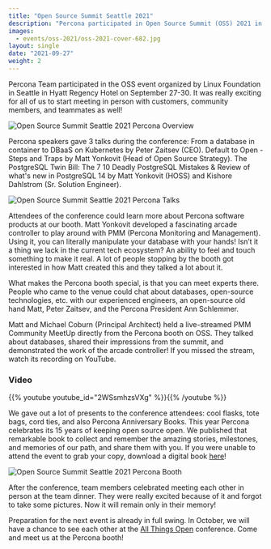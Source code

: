 ```yaml
---
title: "Open Source Summit Seattle 2021"
description: "Percona participated in Open Source Summit (OSS) 2021 in Seattle. Attendees could meet experts on MySQL, PostgreSQL, MariaDB, and MongoDB on the booth, and also visit talks on Kubernetes, databases and open-sourcing a project."
images:
  - events/oss-2021/oss-2021-cover-682.jpg
layout: single
date: "2021-09-27"
weight: 2
---
```


Percona Team participated in the OSS event organized by Linux Foundation in Seattle in Hyatt Regency Hotel on September 27-30. It was really exciting for all of us to start meeting in person with customers, community members, and teammates as well!

![Open Source Summit Seattle 2021 Percona Overview](events/oss-2021/oss-collage-overview.jpg)

Percona speakers gave 3 talks during the conference:
From a database in container to DBaaS on Kubernetes by Peter Zaitsev (CEO).
Default to Open - Steps and Traps by Matt Yonkovit (Head of Open Source Strategy).
The PostgreSQL Twin Bill:  The 7 10 Deadly PostgreSQL Mistakes & Review of what's new in PostgreSQL 14 by Matt Yonkovit (HOSS) and Kishore Dahlstrom (Sr. Solution Engineer).

![Open Source Summit Seattle 2021 Percona Talks](events/oss-2021/oss-collage-talks.jpg)

Attendees of the conference could learn more about Percona software products at our booth. Matt Yonkovit developed a fascinating arcade controller to play around with PMM (Percona Monitoring and Management). Using it, you can literally manipulate your database with your hands! Isn’t it a thing we lack in the current tech ecosystem? An ability to feel and touch something to make it real. A lot of people stopping by the booth got interested in how Matt created this and they talked a lot about it. 

What makes the Percona booth special, is that you can meet experts there. People who came to the venue could chat about databases, open-source technologies, etc. with our experienced engineers, an open-source old hand Matt, Peter Zaitsev, and the Percona President Ann Schlemmer. 

Matt and Michael Coburn (Principal Architect) held a live-streamed PMM Community MeetUp directly from the Percona booth on OSS. They talked about databases, shared their impressions from the summit, and demonstrated the work of the arcade controller! If you missed the stream, watch its recording on YouTube.

### Video

{{% youtube youtube_id="2WSsmhzsVXg" %}}{{% /youtube %}}

We gave out a lot of presents to the conference attendees: cool flasks, tote bags, cord ties, and also Percona Anniversary Books. This year Percona celebrates its 15 years of keeping open source open. We published that remarkable book to collect and remember the amazing stories, milestones, and memories of our path, and share them with you. If you were unable to attend the event to grab your copy, download a digital book [here](https://store.percona.com/products/percona-15th-anniversary-book)!

![Open Source Summit Seattle 2021 Percona Booth](events/oss-2021/oss-collage-booth.jpg)

After the conference, team members celebrated meeting each other in person at the team dinner. They were really excited because of it and forgot to take some pictures. Now it will remain only in their memory!

Preparation for the next event is already in full swing. In October, we will have a chance to see each other at the [All Things Open](https://www.percona.com/community/events/all-things-open-2021-0) conference. Come and meet us at the Percona booth!
